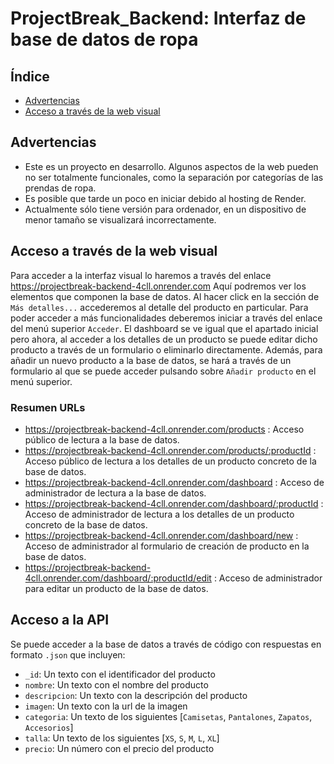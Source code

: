 # ProjectBreak_Backend: Interfaz de base de datos de ropa

## Índice
  - [Advertencias](#Advertencias)
  - [Acceso a través de la web visual](#Acceso-a-través-de-la-web-visual)

## Advertencias
  - Este es un proyecto en desarrollo. Algunos aspectos de la web pueden no ser totalmente funcionales, como la separación por categorías de las prendas de ropa.
  - Es posible que tarde un poco en iniciar debido al hosting de Render.
  - Actualmente sólo tiene versión para ordenador, en un dispositivo de menor tamaño se visualizará incorrectamente.

## Acceso a través de la web visual
Para acceder a la interfaz visual lo haremos a través del enlace https://projectbreak-backend-4cll.onrender.com
Aquí podremos ver los elementos que componen la base de datos. Al hacer click en la sección de `Más detalles...` accederemos al detalle del producto en particular.
Para poder acceder a más funcionalidades deberemos iniciar a través del enlace del menú superior `Acceder`.
El dashboard se ve igual que el apartado inicial pero ahora, al acceder a los detalles de un producto se puede editar dicho producto a través de un formulario o eliminarlo directamente.
Además, para añadir un nuevo producto a la base de datos, se hará a través de un formulario al que se puede acceder pulsando sobre `Añadir producto` en el menú superior.
### Resumen URLs
  - https://projectbreak-backend-4cll.onrender.com/products : Acceso público de lectura a la base de datos.
  - https://projectbreak-backend-4cll.onrender.com/products/:productId : Acceso público de lectura a los detalles de un producto concreto de la base de datos.
  - https://projectbreak-backend-4cll.onrender.com/dashboard : Acceso de administrador de lectura a la base de datos.
  - https://projectbreak-backend-4cll.onrender.com/dashboard/:productId : Acceso de administrador de lectura a los detalles de un producto concreto de la base de datos.
  - https://projectbreak-backend-4cll.onrender.com/dashboard/new : Acceso de administrador al formulario de creación de producto en la base de datos.
  - https://projectbreak-backend-4cll.onrender.com/dashboard/:productId/edit : Acceso de administrador para editar un producto de la base de datos.

## Acceso a la API
Se puede acceder a la base de datos a través de código con respuestas en formato `.json` que incluyen:
  - `_id`: Un texto con el identificador del producto
  - `nombre`: Un texto con el nombre del producto
  - `descripcion`: Un texto con la descripción del producto
  - `imagen`: Un texto con la url de la imagen
  - `categoria`: Un texto de los siguientes [`Camisetas`, `Pantalones`, `Zapatos`, `Accesorios`]
  - `talla`: Un texto de los siguientes [`XS`, `S`, `M`, `L`, `XL`]
  - `precio`: Un número con el precio del producto
